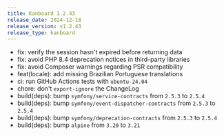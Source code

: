 ```yaml
---
title: Kanboard 1.2.43
release_date: 2024-12-18
release_version: v1.2.43
release_type: kanboard
---
```


* fix: verify the session hasn't expired before returning data
* fix: avoid PHP 8.4 deprecation notices in third-party libraries
* fix: avoid Composer warnings regarding PSR compatibility
* feat(locale): add missing Brazilian Portuguese translations
* ci: run GitHub Actions tests with `ubuntu-24.04`
* chore: don't `export-ignore` the ChangeLog
* build(deps): bump `symfony/service-contracts` from `2.5.3` to `2.5.4`
* build(deps): bump `symfony/event-dispatcher-contracts` from `2.5.3` to `2.5.4`
* build(deps): bump `symfony/deprecation-contracts` from `2.5.3` to `2.5.4`
* build(deps): bump `alpine` from `3.20` to `3.21`
